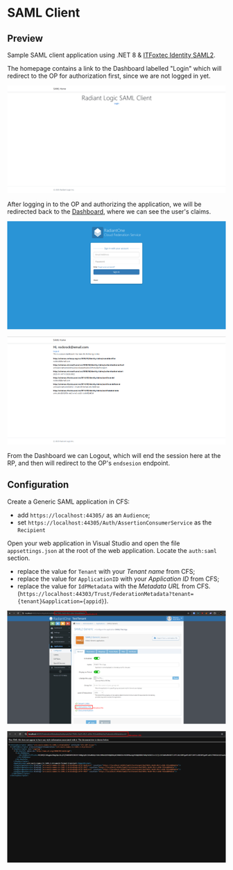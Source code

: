 # SAML Client
## Preview

Sample SAML client application using .NET 8 & [ITFoxtec Identity SAML2](https://github.com/ITfoxtec/ITfoxtec.Identity.Saml2).

The homepage contains a link to the Dashboard labelled "Login" which will redirect to the OP for authorization first, since we are not logged in yet.

![Homepage](SAML%20MVC/Docs/Resources/Images/homepage.png)

After logging in to the OP and authorizing the application, we will be redirected back to the [Dashboard](Views/Home/Dashboard.cshtml), where we can see the user's claims.

![CFS authorization login prompt](SAML%20MVC/Docs/Resources/Images/cfs-authorization-login-prompt.png)

![Dashboard page](SAML%20MVC/Docs/Resources/Images/dashboard.png)

From the Dashboard we can Logout, which will end the session here at the RP, and then will redirect to the OP's `endsesion`
endpoint.

## Configuration

Create a Generic SAML application in CFS:

- add `https://localhost:44305/` as an `Audience`;
- set `https://localhost:44305/Auth/AssertionConsumerService` as the `Recipient`

Open your web application in Visual Studio and open the file `appsettings.json` at the root of the web application. Locate the `auth:saml` section.

- replace the value for `Tenant` with your _Tenant name_ from CFS;
- replace the value for `ApplicationID` with your _Application ID_ from CFS;
- replace the value for `IdPMetadata` with the _Metadata URL_ from CFS. (`https://localhost:44303/Trust/FederationMetadata?tenant={tenant}&application={appid}`).

![CFS OAuth application](SAML%20MVC/Docs/Resources/Images/cfs-saml-application.png)

![CFS OAuth Authority.png](SAML%20MVC/Docs/Resources/Images/cfs-saml-metadata.png)
